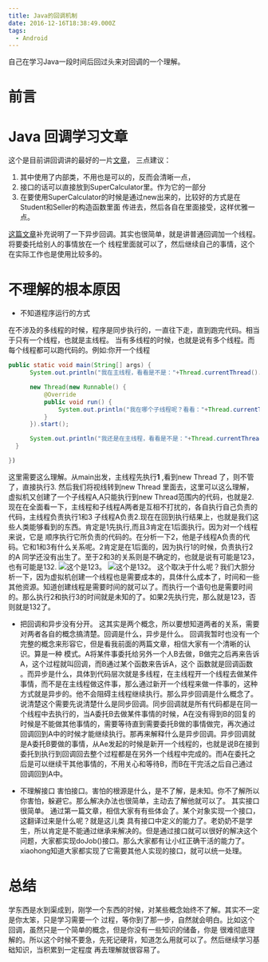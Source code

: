 ```yaml
---
title: Java的回调机制
date: 2016-12-16T18:38:49.000Z
tags:
  - Android
---
```


自己在学习Java一段时间后回过头来对回调的一个理解。 <!-- more -->

# 前言

# Java 回调学习文章

这个是目前讲回调讲的最好的一片[文章](http://www.cnblogs.com/heshuchao/p/5376298.html)， 三点建议：

1. 其中使用了内部类，不用也是可以的，反而会清晰一点，
2. 接口的话可以直接放到SuperCalculator里。作为它的一部分
3. 在要使用SuperCalculator的时候是通过new出来的，比较好的方式是在Student和Seller的构造函数里面 传进去，然后各自在里面接受，这样优雅一点。

[这篇文章](http://www.bysocket.com/?p=636)补充说明了一下异步回调。其实也很简单，就是讲普通回调加一个线程。将要委托给别人的事情放在一个 线程里面就可以了，然后继续自己的事情，这个在实际工作也是使用比较多的。

# 不理解的根本原因

- 不知道程序运行的方式

在不涉及的多线程的时候，程序是同步执行的，一直往下走，直到跑完代码。相当于只有一个线程，也就是主线程。 当有多线程的时候，也就是说有多个线程。而每个线程都可以跑代码的。例如:你开一个线程

```java
public static void main(String[] args) {
      System.out.println("我在主线程，看看是不是："+Thread.currentThread().getName());// 1

      new Thread(new Runnable() {
          @Override
          public void run() {
              System.out.println("我在哪个子线程呢？看看："+Thread.currentThread().getName());  //2
          }
      }).start();

      System.out.println("我还是在主线程，看看是不是："+Thread.currentThread().getName());  //3
  }

})
```

这里需要这么理解。从main出发，主线程先执行**1** ,看到new Thread 了，则不管了，直接执行3\. 然后我们将视线转到new Thread 里面去，这里可以这么理解，虚拟机又创建了一个子线程A,A只能执行到new Thread范围内的代码，也就是2.现在在全面看一下，主线程和子线程A两者是互相不打扰的，各自执行自己负责的代码，主线程负责执行1和3 子线程A负责2.现在在回到执行结果上，也就是我们这些人类能够看到的东西。肯定是1先执行,而且3肯定在1后面执行。因为对一个线程来说，它是 顺序执行它所负责的代码的。在分析一下2，他是子线程A负责的代码。它和1和3有什么关系呢。2肯定是在1后面的，因为执行1的时候，负责执行2的A 同学还没有出生了。至于2和3的关系则是不确定的，也就是说有可能是123，也有可能是132\. ![这个是123](https://ws2.sinaimg.cn/large/006tNc79gy1fqjao16s08j30fd03b3yr.jpg)。 ![这个是132](https://ws3.sinaimg.cn/large/006tNc79gy1fqjao2f5kyj30go03n0t1.jpg)。 这个取决于什么呢？我们大胆分析一下，因为虚拟机创建一个线程也是需要成本的，具体什么成本了，时间和一些其他资源。知道创建线程是需要时间的就可以了。而执行一个语句也是需要时间的。那么执行2和执行3的时间就是未知的了。如果2先执行完，那么就是123，否则就是132了。

- 把回调和异步没有分开。 这其实是两个概念，所以要想知道两者的关系，需要对两者各自的概念搞清楚。回调是什么，异步是什么。 回调我暂时也没有一个完整的概念来形容它，但是看我前面的两篇文章，相信大家有一个清晰的认识。算是一种 模式。A将某件事委托给另外一个人B去做，B做完之后再来告诉A，这个过程就叫回调，而B通过某个函数来告诉A，这个 函数就是回调函数 。而异步是什么，具体到代码层次就是多线程，在主线程开一个线程去做某件事情，而不是在主线程做这件事，那么通过新开一个线程来做一件事的，这种方式就是异步的。他不会阻碍主线程继续执行。那么异步回调是什么概念了。说清楚这个需要先说清楚什么是同步回调。同步回调就是所有代码都是在同一个线程中去执行的，当A委托B去做某件事情的时候，A在没有得到B的回复的时候是不能做其他事情的，需要等待直到需要委托B做的事情做完，再次通过回调回到A中的时候才能继续执行。那再来解释什么是异步回调。异步回调就是A委托B要做的事情，从Ae发起的时候是新开一个线程的，也就是说B在接到委托到执行到回调回去整个过程都是在另外一个线程中完成的。而A在委托之后是可以继续干其他事情的，不用关心和等待B，而B在干完活之后自己通过回调回到A中。

- 不理解接口 害怕接口。害怕的根源是什么，是不了解，是未知。你不了解所以你害怕，躲避它。那么解决办法也很简单，主动去了解他就可以了。 其实接口很简单。 通过第一篇文章，相信大家有有些体会了。某个对象实现一个接口，这翻译过来是什么呢？就是这儿类 具有接口中定义的能力了。老奶奶不是学生，所以肯定是不能通过继承来解决的。但是通过接口就可以很好的解决这个问题，大家都实现doJob()接口。那么大家都有让小红正确干活的能力了。xiaohong知道大家都实现了它需要其他人实现的接口，就可以统一处理。

# 总结

学东西是水到渠成到，刚学一个东西的时候，对某些概念始终不了解。其实不一定是你太笨，只是学习需要一个 过程，等你到了那一步，自然就会明白。比如这个回调，虽然只是一个简单的概念，但是你没有一些知识的储备，你是 很难彻底理解的。所以这个时候不要急，先死记硬背，知道怎么用就可以了。然后继续学习基础知识，当积累到一定程度 再去理解就很容易了。
